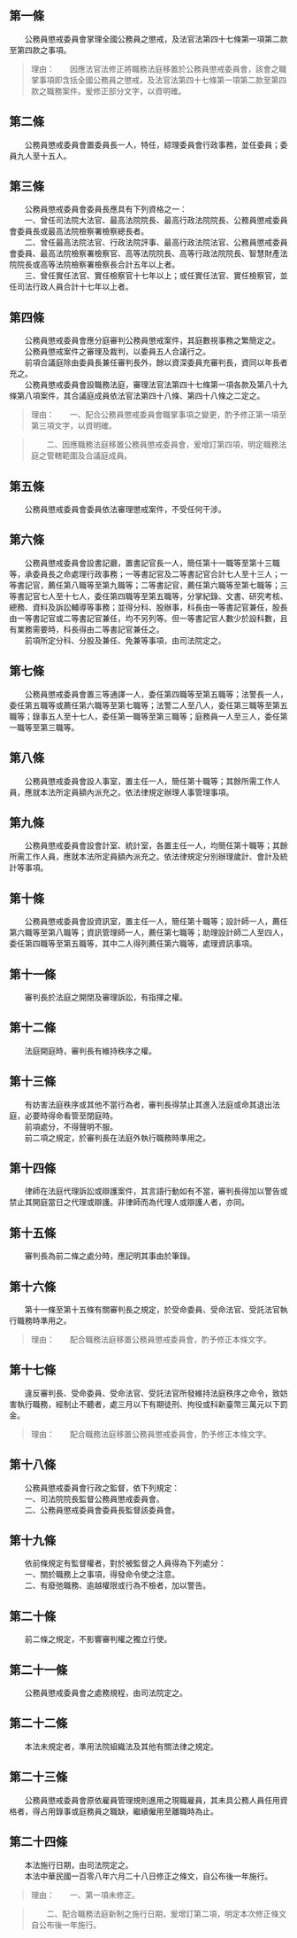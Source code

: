 第一條 
-------
　　公務員懲戒委員會掌理全國公務員之懲戒，及法官法第四十七條第一項第二款至第四款之事項。  
> 理由：　　因應法官法修正將職務法庭移置於公務員懲戒委員會，該會之職掌事項即含括全國公務員之懲戒，及法官法第四十七條第一項第二款至第四款之職務案件。爰修正部分文字，以資明確。



第二條 
-------
　　公務員懲戒委員會置委員長一人，特任，綜理委員會行政事務，並任委員；委員九人至十五人。  


第三條 
-------
　　公務員懲戒委員會委員長應具有下列資格之一：  
　　一、曾任司法院大法官、最高法院院長、最高行政法院院長、公務員懲戒委員會委員長或最高法院檢察署檢察總長者。  
　　二、曾任最高法院法官、行政法院評事、最高行政法院法官、公務員懲戒委員會委員、最高法院檢察署檢察官、高等法院院長、高等行政法院院長、智慧財產法院院長或高等法院檢察署檢察長合計五年以上者。  
　　三、曾任實任法官、實任檢察官十七年以上；或任實任法官、實任檢察官，並任司法行政人員合計十七年以上者。  


第四條 
-------
　　公務員懲戒委員會應分庭審判公務員懲戒案件，其庭數視事務之繁簡定之。  
　　公務員懲戒案件之審理及裁判，以委員五人合議行之。  
　　前項合議庭除由委員長兼任審判長外，餘以資深委員充審判長，資同以年長者充之。  
　　公務員懲戒委員會設職務法庭，審理法官法第四十七條第一項各款及第八十九條第八項案件，其合議庭成員依法官法第四十八條、第四十八條之二定之。  
> 理由：　　一、配合公務員懲戒委員會職掌事項之變更，酌予修正第一項至第三項文字，以資明確。

> 　　二、因應職務法庭移置公務員懲戒委員會，爰增訂第四項，明定職務法庭之管轄範圍及合議庭成員。



第五條 
-------
　　公務員懲戒委員會委員依法審理懲戒案件，不受任何干涉。  


第六條 
-------
　　公務員懲戒委員會設書記廳，置書記官長一人，簡任第十一職等至第十三職等，承委員長之命處理行政事務；一等書記官及二等書記官合計七人至十三人；一等書記官，薦任第八職等至第九職等；二等書記官，薦任第六職等至第七職等；三等書記官七人至十七人，委任第四職等至第五職等，分掌紀錄、文書、研究考核、總務、資料及訴訟輔導等事務；並得分科、股辦事，科長由一等書記官兼任，股長由一等書記官或二等書記官兼任，均不另列等。但一等書記官人數少於設科數，且有業務需要時，科長得由二等書記官兼任之。  
　　前項所定分科、分股及兼任、免兼等事項，由司法院定之。  


第七條 
-------
　　公務員懲戒委員會置三等通譯一人，委任第四職等至第五職等；法警長一人，委任第五職等或薦任第六職等至第七職等；法警二人至八人，委任第三職等至第五職等；錄事五人至十七人，委任第一職等至第三職等；庭務員一人至三人，委任第一職等至第三職等。  


第八條 
-------
　　公務員懲戒委員會設人事室，置主任一人，簡任第十職等；其餘所需工作人員，應就本法所定員額內派充之。依法律規定辦理人事管理事項。  


第九條 
-------
　　公務員懲戒委員會設會計室、統計室，各置主任一人，均簡任第十職等；其餘所需工作人員，應就本法所定員額內派充之。依法律規定分別辦理歲計、會計及統計等事項。  


第十條 
-------
　　公務員懲戒委員會設資訊室，置主任一人，簡任第十職等；設計師一人，薦任第六職等至第八職等；資訊管理師一人，薦任第七職等；助理設計師二人至四人，委任第四職等至第五職等，其中二人得列薦任第六職等，處理資訊事項。  


第十一條 
---------
　　審判長於法庭之開閉及審理訴訟，有指揮之權。  


第十二條 
---------
　　法庭開庭時，審判長有維持秩序之權。  


第十三條 
---------
　　有妨害法庭秩序或其他不當行為者，審判長得禁止其進入法庭或命其退出法庭，必要時得命看管至閉庭時。  
　　前項處分，不得聲明不服。  
　　前二項之規定，於審判長在法庭外執行職務時準用之。  


第十四條 
---------
　　律師在法庭代理訴訟或辯護案件，其言語行動如有不當，審判長得加以警告或禁止其開庭當日之代理或辯護。非律師而為代理人或辯護人者，亦同。  


第十五條 
---------
　　審判長為前二條之處分時，應記明其事由於筆錄。  


第十六條 
---------
　　第十一條至第十五條有關審判長之規定，於受命委員、受命法官、受託法官執行職務時準用之。  
> 理由：　　配合職務法庭移置公務員懲戒委員會，酌予修正本條文字。



第十七條 
---------
　　違反審判長、受命委員、受命法官、受託法官所發維持法庭秩序之命令，致妨害執行職務，經制止不聽者，處三月以下有期徒刑、拘役或科新臺幣三萬元以下罰金。  
> 理由：　　配合職務法庭移置公務員懲戒委員會，酌予修正本條文字。



第十八條 
---------
　　公務員懲戒委員會行政之監督，依下列規定：  
　　一、司法院院長監督公務員懲戒委員會。  
　　二、公務員懲戒委員會委員長監督該委員會。  


第十九條 
---------
　　依前條規定有監督權者，對於被監督之人員得為下列處分：  
　　一、關於職務上之事項，得發命令使之注意。  
　　二、有廢弛職務、逾越權限或行為不檢者，加以警告。  


第二十條 
---------
　　前二條之規定，不影響審判權之獨立行使。  


第二十一條 
-----------
　　公務員懲戒委員會之處務規程，由司法院定之。  


第二十二條 
-----------
　　本法未規定者，準用法院組織法及其他有關法律之規定。  


第二十三條 
-----------
　　公務員懲戒委員會原依雇員管理規則進用之現職雇員，其未具公務人員任用資格者，得占用錄事或庭務員之職缺，繼續僱用至離職時為止。  


第二十四條 
-----------
　　本法施行日期，由司法院定之。  
　　本法中華民國一百零八年六月二十八日修正之條文，自公布後一年施行。  
> 理由：　　一、第一項未修正。

> 　　二、配合職務法庭新制之施行日期，爰增訂第二項，明定本次修正條文自公布後一年施行。